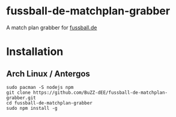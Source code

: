 # fussball-de-matchplan-grabber
A match plan grabber for [fussball.de][0]

# Installation

## Arch Linux / Antergos
    sudo pacman -S nodejs npm
    git clone https://github.com/BuZZ-dEE/fussball-de-matchplan-grabber.git
    cd fussball-de-matchplan-grabber
    sudo npm install -g

[0]: http://www.fussball.de/
